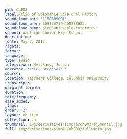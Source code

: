 ```yaml
---
pid: oh003
label: Clip of Stephanie Cole Oral History
soundcloud_api: '1158609001'
soundcloud_user: 659170739-468288682
soundcloud_name: stephanie-cole-interview
school: Wadleigh Junior High School
description:
_date: May 7, 2017
rights:
format:
language:
type: audio
interviewer: Heitkamp, Joshua
narrator: 'Cole, Stephanie '
source:
location: Teachers College, Columbia University
transcript:
original format:
duration:
rate/frequency:
date_added:
_tags:
order: '2'
layout: oh_item
collection: oh
thumbnail: img/derivatives/simple/oh003/thumbnail.jpg
full: img/derivatives/simple/oh003/fullwidth.jpg
---
```

